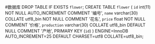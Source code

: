 #数据库
DROP TABLE IF EXISTS `flower`;
CREATE TABLE `flower` (
  `id` int(11) NOT NULL AUTO_INCREMENT COMMENT '编号',
  `name` varchar(30) COLLATE utf8_bin NOT NULL COMMENT '花名',
  `price` float NOT NULL COMMENT '价格',
  `production` varchar(30) COLLATE utf8_bin DEFAULT NULL COMMENT '产地',
  PRIMARY KEY (`id`)
) ENGINE=InnoDB AUTO_INCREMENT=25 DEFAULT CHARSET=utf8 COLLATE=utf8_bin;